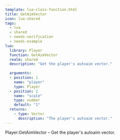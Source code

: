```yaml
---
template: lua-class-function.html
title: GetAimVector
icon: lua-shared
tags:
  - lua
  - shared
  - needs-verification
  - needs-example
lua:
  library: Player
  function: GetAimVector
  realm: shared
  description: "Get the player's autoaim vector."
  
  arguments:
  - position: 1
    name: "player"
    type: Player
  - position: 2
    name: "scale"
    type: number
    default: "1"
  returns:
    - type: Vector
      description: "The player's autoaim vector."
---
```


<div class="lua__search__keywords">
Player:GetAimVector &#x2013; Get the player's autoaim vector.
</div>
